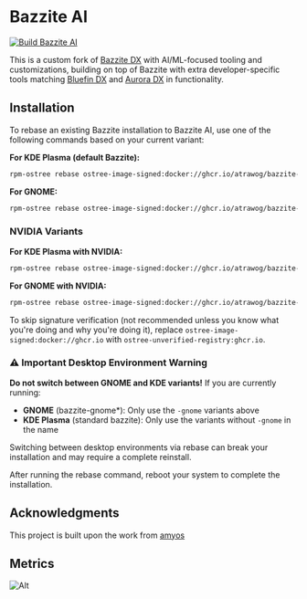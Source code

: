 # Bazzite AI

[![Build Bazzite AI](https://github.com/atrawog/bazzite-ai/actions/workflows/build.yml/badge.svg)](https://github.com/atrawog/bazzite-ai/actions/workflows/build.yml)

This is a custom fork of [Bazzite DX](https://github.com/ublue-os/bazzite-dx) with AI/ML-focused tooling and customizations, building on top of Bazzite with extra developer-specific tools matching [Bluefin DX](https://docs.projectbluefin.io/bluefin-dx/) and [Aurora DX](https://docs.getaurora.dev/dx/aurora-dx-intro) in functionality.

## Installation

To rebase an existing Bazzite installation to Bazzite AI, use one of the following commands based on your current variant:

**For KDE Plasma (default Bazzite):**
```bash
rpm-ostree rebase ostree-image-signed:docker://ghcr.io/atrawog/bazzite-ai:stable
```

**For GNOME:**
```bash
rpm-ostree rebase ostree-image-signed:docker://ghcr.io/atrawog/bazzite-ai-gnome:stable
```

### NVIDIA Variants

**For KDE Plasma with NVIDIA:**
```bash
rpm-ostree rebase ostree-image-signed:docker://ghcr.io/atrawog/bazzite-ai-nvidia:stable
```

**For GNOME with NVIDIA:**
```bash
rpm-ostree rebase ostree-image-signed:docker://ghcr.io/atrawog/bazzite-ai-nvidia-gnome:stable
```

To skip signature verification (not recommended unless you know what you're doing and why you're doing it), replace `ostree-image-signed:docker://ghcr.io` with `ostree-unverified-registry:ghcr.io`.

### ⚠️ Important Desktop Environment Warning

**Do not switch between GNOME and KDE variants!** If you are currently running:
- **GNOME** (bazzite-gnome*): Only use the `-gnome` variants above
- **KDE Plasma** (standard bazzite): Only use the variants without `-gnome` in the name

Switching between desktop environments via rebase can break your installation and may require a complete reinstall.

After running the rebase command, reboot your system to complete the installation. 

## Acknowledgments

This project is built upon the work from [amyos](https://github.com/astrovm/amyos)

## Metrics

![Alt](https://repobeats.axiom.co/api/embed/8568b042f7cfba9dd477885ed5ee6573ab78bb5e.svg "Repobeats analytics image")
